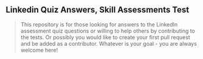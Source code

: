 ## Linkedin Quiz Answers, Skill Assessments Test

<!-- ALL-CONTRIBUTORS-BADGE:START - Do not remove or modify this section -->

<!-- ALL-CONTRIBUTORS-BADGE:END -->

> This repository is for those looking for answers to the LinkedIn assessment quiz questions or willing to help others by contributing to the tests. Or possibly you would like to create your first pull request and be added as a contributor. Whatever is your goal - you are always welcome here! 
